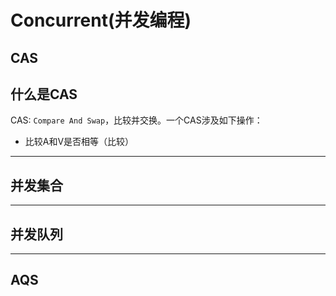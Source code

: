 # Concurrent(并发编程)

## CAS

## 什么是CAS

CAS: `Compare And Swap`，比较并交换。一个CAS涉及如下操作：

- 比较A和V是否相等（比较）

----

## 并发集合

----

## 并发队列

----

## AQS